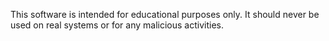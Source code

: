 This software is intended for educational purposes only. It should never be used on real systems or for any malicious activities.
 

